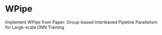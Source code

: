 # WPipe
Implement WPipe from Paper: Group-based Interleaved Pipeline Parallelism for Large-scale DNN Training 
